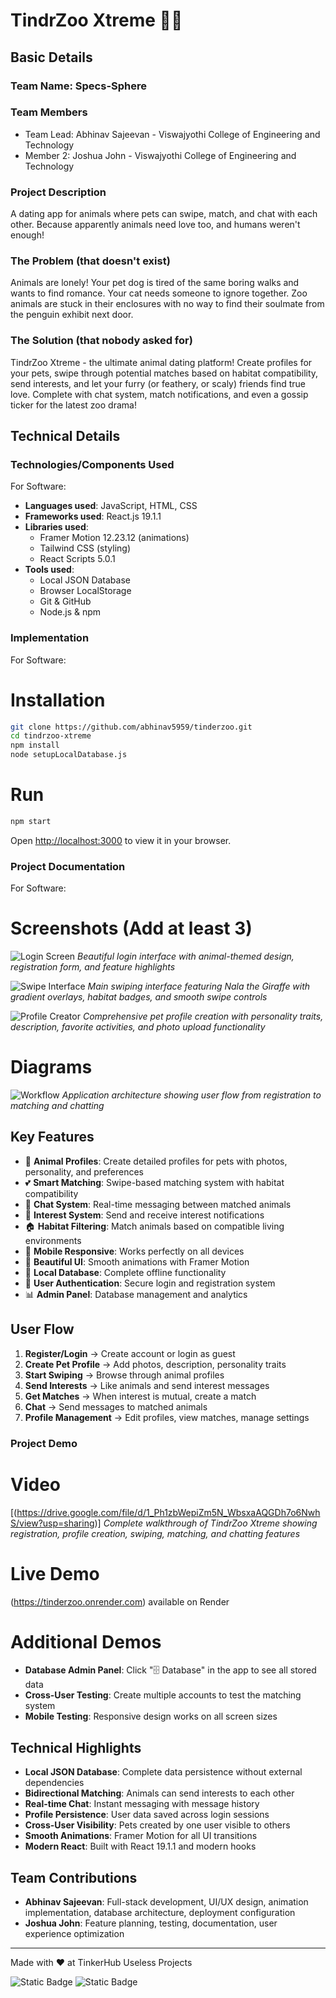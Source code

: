 # TindrZoo Xtreme 🦁💕

## Basic Details
### Team Name: Specs-Sphere

### Team Members
- Team Lead: Abhinav Sajeevan - Viswajyothi College of Engineering and Technology
- Member 2: Joshua John - Viswajyothi College of Engineering and Technology

### Project Description
A dating app for animals where pets can swipe, match, and chat with each other. Because apparently animals need love too, and humans weren't enough!

### The Problem (that doesn't exist)
Animals are lonely! Your pet dog is tired of the same boring walks and wants to find romance. Your cat needs someone to ignore together. Zoo animals are stuck in their enclosures with no way to find their soulmate from the penguin exhibit next door.

### The Solution (that nobody asked for)
TindrZoo Xtreme - the ultimate animal dating platform! Create profiles for your pets, swipe through potential matches based on habitat compatibility, send interests, and let your furry (or feathery, or scaly) friends find true love. Complete with chat system, match notifications, and even a gossip ticker for the latest zoo drama!

## Technical Details
### Technologies/Components Used
For Software:
- **Languages used**: JavaScript, HTML, CSS
- **Frameworks used**: React.js 19.1.1
- **Libraries used**: 
  - Framer Motion 12.23.12 (animations)
  - Tailwind CSS (styling)
  - React Scripts 5.0.1
- **Tools used**: 
  - Local JSON Database
  - Browser LocalStorage
  - Git & GitHub
  - Node.js & npm

### Implementation
For Software:
# Installation
```bash
git clone https://github.com/abhinav5959/tinderzoo.git
cd tindrzoo-xtreme
npm install
node setupLocalDatabase.js
```

# Run
```bash
npm start
```
Open [http://localhost:3000](http://localhost:3000) to view it in your browser.

### Project Documentation
For Software:

# Screenshots (Add at least 3)
![Login Screen](https://github.com/user-attachments/assets/a3132777-a4ff-443e-9917-f766e3728fa7)
*Beautiful login interface with animal-themed design, registration form, and feature highlights*

![Swipe Interface](https://github.com/user-attachments/assets/d1847ed8-bec6-4aab-85d7-4a16b83f7f6d)
*Main swiping interface featuring Nala the Giraffe with gradient overlays, habitat badges, and smooth swipe controls*

![Profile Creator](https://github.com/user-attachments/assets/aba0d91b-0c15-4f29-a457-cc7bb2b74145)
*Comprehensive pet profile creation with personality traits, description, favorite activities, and photo upload functionality*

# Diagrams
![Workflow](https://github.com/user-attachments/assets/architecture-diagram-placeholder)
*Application architecture showing user flow from registration to matching and chatting*

## Key Features
- 🐾 **Animal Profiles**: Create detailed profiles for pets with photos, personality, and preferences
- 💕 **Smart Matching**: Swipe-based matching system with habitat compatibility
- 💬 **Chat System**: Real-time messaging between matched animals
- 🎯 **Interest System**: Send and receive interest notifications
- 🏠 **Habitat Filtering**: Match animals based on compatible living environments
- 📱 **Mobile Responsive**: Works perfectly on all devices
- 🎨 **Beautiful UI**: Smooth animations with Framer Motion
- 💾 **Local Database**: Complete offline functionality
- 🔐 **User Authentication**: Secure login and registration system
- 📊 **Admin Panel**: Database management and analytics

## User Flow
1. **Register/Login** → Create account or login as guest
2. **Create Pet Profile** → Add photos, description, personality traits
3. **Start Swiping** → Browse through animal profiles
4. **Send Interests** → Like animals and send interest messages
5. **Get Matches** → When interest is mutual, create a match
6. **Chat** → Send messages to matched animals
7. **Profile Management** → Edit profiles, view matches, manage settings

### Project Demo
# Video
[(https://drive.google.com/file/d/1_Ph1zbWepiZm5N_WbsxaAQGDh7o6NwhS/view?usp=sharing)]
*Complete walkthrough of TindrZoo Xtreme showing registration, profile creation, swiping, matching, and chatting features*

# Live Demo
(https://tinderzoo.onrender.com) available on Render

# Additional Demos
- **Database Admin Panel**: Click "🗄️ Database" in the app to see all stored data
- **Cross-User Testing**: Create multiple accounts to test the matching system
- **Mobile Testing**: Responsive design works on all screen sizes

## Technical Highlights
- **Local JSON Database**: Complete data persistence without external dependencies
- **Bidirectional Matching**: Animals can send interests to each other
- **Real-time Chat**: Instant messaging with message history
- **Profile Persistence**: User data saved across login sessions
- **Cross-User Visibility**: Pets created by one user visible to others
- **Smooth Animations**: Framer Motion for all UI transitions
- **Modern React**: Built with React 19.1.1 and modern hooks

## Team Contributions
- **Abhinav Sajeevan**: Full-stack development, UI/UX design, animation implementation, database architecture, deployment configuration
- **Joshua John**: Feature planning, testing, documentation, user experience optimization

---
Made with ❤️ at TinkerHub Useless Projects 

![Static Badge](https://img.shields.io/badge/TinkerHub-24?color=%23000000&link=https%3A%2F%2Fwww.tinkerhub.org%2F)
![Static Badge](https://img.shields.io/badge/UselessProjects--25-25?link=https%3A%2F%2Fwww.tinkerhub.org%2Fevents%2FQ2Q1TQKX6Q%2FUseless%2520Projects)

